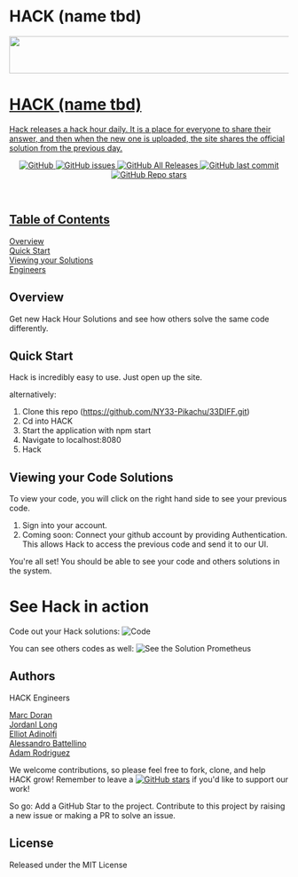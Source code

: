 # HACK (name tbd)
<p align="center">
  <a href="http://HACK.app/">
 <img src="client/assets/HACK.png" width="550" height="67"></p>



# HACK (name tbd)
Hack releases a hack hour daily. It is a place for everyone to share their answer, and then when the new one is uploaded, the site shares the official solution from the previous day.




<p align="center">
  <img alt="GitHub" src="https://img.shields.io/github/license/NY33-Pikachu/33DIFF">
  <img alt="GitHub issues" src="https://img.shields.io/github/issues-raw/NY33-Pikachu/33DIFF?color=yellow">
  <img alt="GitHub All Releases" src="https://img.shields.io/github/downloads/NY33-Pikachu/33DIFF/total?color=green">
  <img alt="GitHub last commit" src="https://img.shields.io/github/last-commit/NY33-Pikachu/33DIFF?color=orange">
  <img alt="GitHub Repo stars" src="https://img.shields.io/github/stars/NY33-Pikachu/33DIFF?style=social">  
</p>
‌


## Table of Contents

[Overview](#overview)  
[Quick Start](#quick-start)  
[Viewing your Solutions](#viewing-your-metrics)  
[Engineers](#authors)

## Overview
Get new Hack Hour Solutions and see how others solve the same code differently.

## Quick Start

Hack is incredibly easy to use. Just open up the site.

alternatively:

1. Clone this repo (https://github.com/NY33-Pikachu/33DIFF.git)
2. Cd into HACK
3. Start the application with npm start
4. Navigate to localhost:8080
5. Hack

## Viewing your Code Solutions

To view your code, you will click on the right hand side to see your previous code.

1. Sign into your account.
2. Coming soon: Connect your github account by providing Authentication. This allows Hack to access the previous code and send it to our UI.

You're all set! You should be able to see your code and others solutions in the system.


# See Hack in action
Code out your Hack solutions:
<img alt="Code" src="client/assets/code.png">

You can see others codes as well:
<img alt="See the Solution Prometheus" src="client/assets/otherSolutions.png">


## Authors
HACK Engineers

[Marc Doran](https://github.com/CodedMarc)  
[Jordanl Long](https://github.com/dragonofbrooklyn)   
[Elliot Adinolfi](https://github.com/Tristyn-Ruiz)  
[Alessandro Battellino](https://github.com/AlessBattellino)  
[Adam Rodriguez](https://github.com/AdamXRodriguez)  


We welcome contributions, so please feel free to fork, clone, and help HACK grow! Remember to leave a [![GitHub stars](https://img.shields.io/github/stars/NY33-Pikachu/33DIFF?style=social&label=Star&)](https://github.com/NY33-Pikachu/33DIFF/stargazers) if you'd like to support our work!

So go:
    Add a GitHub Star to the project.
    Contribute to this project by raising a new issue or making a PR to solve an issue.


## License
Released under the MIT License

